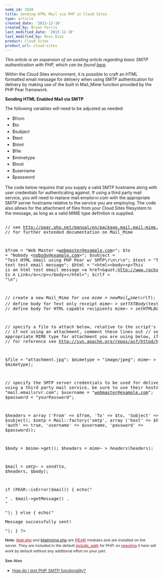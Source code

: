 ```yaml
---
node_id: 3838
title: Sending HTML Mail via PHP in Cloud Sites
type: article
created_date: '2013-12-18'
created_by: Bryon Farris
last_modified_date: '2013-12-19'
last_modified_by: Ross Diaz
product: Cloud Sites
product_url: cloud-sites
---
```


<p><em>This article is an expansion of an existing article regarding basic SMTP authentication with PHP, which can be found <a href="/how-to/test-php-smtp-functionality" target="_blank">here</a>.&nbsp;</em></p><p>Within the Cloud Sites environment, it is possible to craft an HTML formatted email message for delivery when using SMTP authentication for delivery by making use of the built in Mail_Mime function provided by the PHP Pear framework.</p><p><strong>Sending HTML Enabled Mail via SMTP</strong></p><p>The following variables will need to be adjusted as needed:</p><ul><li><span style="line-height: 1.538em;" data-mce-mark="1">$from</span></li><li><span style="line-height: 1.538em;" data-mce-mark="1">$to</span></li><li><span style="line-height: 1.538em;" data-mce-mark="1">$subject</span></li><li><span style="line-height: 1.538em;" data-mce-mark="1">$text</span></li><li><span style="line-height: 1.538em;" data-mce-mark="1">$html</span></li><li><span style="line-height: 1.538em;" data-mce-mark="1">$file</span></li><li><span style="line-height: 1.538em;" data-mce-mark="1">$mimetype</span></li><li><span style="line-height: 1.538em;" data-mce-mark="1">$host</span></li><li><span style="line-height: 1.538em;" data-mce-mark="1">$username</span></li><li><span style="line-height: 1.538em;" data-mce-mark="1">$password</span></li></ul><p>The code below requires that you supply a valid SMTP hostname along with user credentials for authenticating against. If using a third party mail service, you will need to replace mail.emailsrvr.com with the appropriate SMTP server hostname relative to the service you are employing. The code also allows for the attachment of files from your Cloud Sites filesystem to the message, as long as a valid MIME type definition is supplied.&nbsp;</p>
<pre id="pre-0"><div class="syntax"><a id="highlighter-0"></a></div>
<?php
 require_once "Mail.php";
 require_once "Mail/mime.php";

 // see http://pear.php.net/manual/en/package.mail.mail-mime.php
 // for further extended documentation on Mail_Mime

 $from = "Web Master &lt;webmaster@example.com&gt;";
 $to = "Nobody &lt;nobody@example.com&gt;";
 $subject = "Test HTML email using PHP Pear w/ SMTP\r\n\r\n";
 $text = "This is a text test email message";
 $html = "&lt;html&gt;&lt;body&gt;&lt;p&gt;This is an html test email message
 &lt;a href=\&quot;http://www.rackspace.com\&quot;&gt;This Is A Link&lt;/a&gt;&lt;/p&gt;&lt;/body&gt;&lt;/html&gt;";
 $crlf = "\n";

 // create a new Mail_Mime for use
 $mime = new Mail_mime($crlf);
 // define body for Text only receipt
 $mime->setTXTBody($text);
 // define body for HTML capable recipients
 $mime->setHTMLBody($html);

 // specify a file to attach below, relative to the script's location
 // if not using an attachment, comment these lines out
 // set appropriate MIME type for attachment you are using below, if applicable
 // for reference see http://svn.apache.org/repos/asf/httpd/httpd/trunk/docs/conf/mime.types

 $file = "attachment.jpg";
 $mimetype = "image/jpeg";
 $mime->addAttachment($file, $mimetype);

 // specify the SMTP server credentials to be used for delivery
 // if using a third party mail service, be sure to use their hostname
 $host = "mail.emailsrvr.com";
 $username = "webmaster@example.com";
 $password = "yourPassword";

 $headers = array ('From' => $from,
  'To' => $to,
  'Subject' => $subject);
 $smtp = Mail::factory('smtp',
  array ('host' => $host,
    'auth' => true,
    'username' => $username,
    'password' => $password));


 $body = $mime->get();
 $headers = $mime->headers($headers);

 $mail = $smtp->send($to, $headers, $body);

 if (PEAR::isError($mail)) {
  echo("<p>" . $mail->getMessage() . "</p>");
} else {
  echo("<p>Message successfully sent!</p>");
}
?>
</pre><p><strong style="color: #333333; font-family: arial; font-size: 13.333333969116211px; line-height: 18.19444465637207px;">Note</strong><span style="color: #333333; font-family: arial; font-size: 13.333333969116211px; line-height: 18.19444465637207px;">:&nbsp;</span><a class="external text" style="color: #c40022; font-family: arial; font-size: 13.333333969116211px; line-height: 18.19444465637207px;" title="http://pear.php.net/package/Mail" href="http://pear.php.net/package/Mail" rel="nofollow">Mail.php</a><span style="color: #333333; font-family: arial; font-size: 13.333333969116211px; line-height: 18.19444465637207px;">&nbsp;and <a href="http://pear.php.net/package/Mail_Mime/" target="_blank">Mail/mime.php</a> are&nbsp;</span><a class="external text" style="color: #c40022; font-family: arial; font-size: 13.333333969116211px; line-height: 18.19444465637207px;" title="http://pear.php.net/" href="http://pear.php.net/" rel="nofollow">PEAR</a><span style="color: #333333; font-family: arial; font-size: 13.333333969116211px; line-height: 18.19444465637207px;">&nbsp;modules and are installed on the server. They are included in the default&nbsp;</span><a class="external text" style="color: #c40022; font-family: arial; font-size: 13.333333969116211px; line-height: 18.19444465637207px;" title="http://www.php.net/manual/en/ini.core.php#ini.include-path" href="http://www.php.net/manual/en/ini.core.php" rel="nofollow">include_path</a><span style="color: #333333; font-family: arial; font-size: 13.333333969116211px; line-height: 18.19444465637207px;">&nbsp;for PHP, so&nbsp;</span><a class="external text" style="color: #c40022; font-family: arial; font-size: 13.333333969116211px; line-height: 18.19444465637207px;" title="http://php.net/manual/en/function.require.php" href="http://php.net/manual/en/function.require.php" rel="nofollow">requiring</a><span style="color: #333333; font-family: arial; font-size: 13.333333969116211px; line-height: 18.19444465637207px;">&nbsp;it here will work by default without any additional effort on your part.</span></p><p><strong><span style="color: #333333; font-family: arial; font-size: 13.333333969116211px; line-height: 18.19444465637207px;">See Also</span></strong></p><ul><li><a href="/how-to/test-php-smtp-functionality" target="_blank"><span style="color: #333333; font-family: arial;"><span style="line-height: 18.1875px;">How do I test PHP SMTP functionality?</span></span></a></li></ul>
